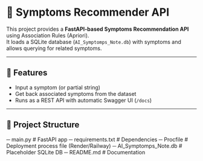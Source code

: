 # 🤖 Symptoms Recommender API

This project provides a **FastAPI-based Symptoms Recommendation API** using Association Rules (Apriori).  
It loads a SQLite database (`AI_Symptomps_Note.db`) with symptoms and allows querying for related symptoms.

---

## 🚀 Features
- Input a symptom (or partial string)
- Get back associated symptoms from the dataset
- Runs as a REST API with automatic Swagger UI (`/docs`)
  
---

## 📂 Project Structure
─ main.py # FastAPI app
─ requirements.txt # Dependencies
─ Procfile # Deployment process file (Render/Railway)
─ AI_Symptomps_Note.db # Placeholder SQLite DB 
─ README.md # Documentation

